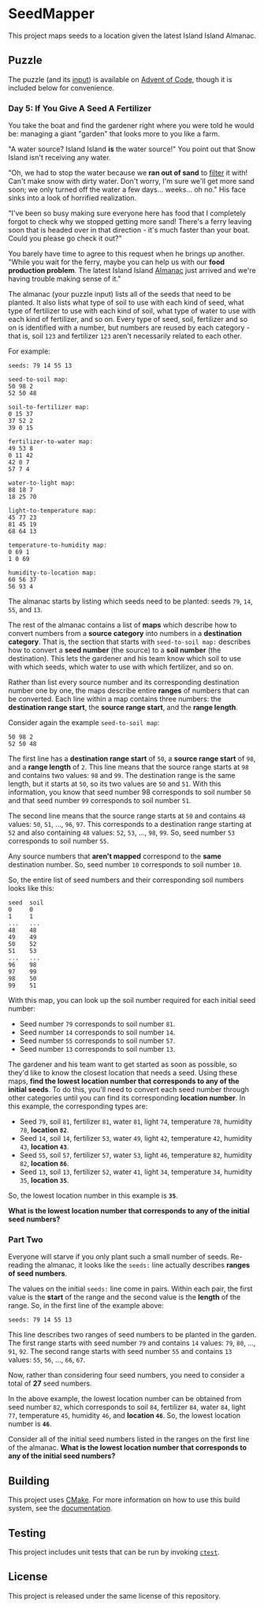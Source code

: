 # SeedMapper

This project maps seeds to a location given the latest Island Island Almanac.

## Puzzle

The puzzle (and its [input](https://adventofcode.com/2023/day/5/input)) is
available on [Advent of Code](https://adventofcode.com/2023/day/5), though it is
included below for convenience.

### Day 5: If You Give A Seed A Fertilizer

You take the boat and find the gardener right where you were told he would be:
managing a giant "garden" that looks more to you like a farm.

"A water source? Island Island **is** the water source!" You point out that Snow
Island isn't receiving any water.

"Oh, we had to stop the water because we **ran out of sand** to
[filter](https://en.wikipedia.org/wiki/Sand_filter) it with! Can't make snow
with dirty water. Don't worry, I'm sure we'll get more sand soon; we only turned
off the water a few days... weeks... oh no." His face sinks into a look of
horrified realization.

"I've been so busy making sure everyone here has food that I completely forgot
to check why we stopped getting more sand! There's a ferry leaving soon that is
headed over in that direction - it's much faster than your boat. Could you
please go check it out?"

You barely have time to agree to this request when he brings up another. "While
you wait for the ferry, maybe you can help us with our **food production
problem**. The latest Island Island
[Almanac](https://en.wikipedia.org/wiki/Almanac) just arrived and we're having
trouble making sense of it."

The almanac (your puzzle input) lists all of the seeds that need to be planted.
It also lists what type of soil to use with each kind of seed, what type of
fertilizer to use with each kind of soil, what type of water to use with each
kind of fertilizer, and so on. Every type of seed, soil, fertilizer and so on is
identified with a number, but numbers are reused by each category - that is,
soil `123` and fertilizer `123` aren't necessarily related to each other.

For example:

    seeds: 79 14 55 13

    seed-to-soil map:
    50 98 2
    52 50 48

    soil-to-fertilizer map:
    0 15 37
    37 52 2
    39 0 15

    fertilizer-to-water map:
    49 53 8
    0 11 42
    42 0 7
    57 7 4

    water-to-light map:
    88 18 7
    18 25 70

    light-to-temperature map:
    45 77 23
    81 45 19
    68 64 13

    temperature-to-humidity map:
    0 69 1
    1 0 69

    humidity-to-location map:
    60 56 37
    56 93 4

The almanac starts by listing which seeds need to be planted: seeds `79`, `14`,
`55`, and `13`.

The rest of the almanac contains a list of **maps** which describe how to
convert numbers from a **source category** into numbers in a **destination
category**. That is, the section that starts with `seed-to-soil map:` describes
how to convert a **seed number** (the source) to a **soil number** (the
destination). This lets the gardener and his team know which soil to use with
which seeds, which water to use with which fertilizer, and so on.

Rather than list every source number and its corresponding destination number
one by one, the maps describe entire **ranges** of numbers that can be
converted. Each line within a map contains three numbers: the **destination
range start**, the **source range start**, and the **range length**.

Consider again the example `seed-to-soil map`:

    50 98 2
    52 50 48

The first line has a **destination range start** of `50`, a **source range
start** of `98`, and a **range length** of `2`. This line means that the source
range starts at `98` and contains two values: `98` and `99`. The destination
range is the same length, but it starts at `50`, so its two values are `50` and
`51`. With this information, you know that seed number 98 corresponds to soil
number `50` and that seed number `99` corresponds to soil number `51`.

The second line means that the source range starts at `50` and contains `48`
values: `50`, `51`, ..., `96`, `97`. This corresponds to a destination range
starting at `52` and also containing `48` values: `52`, `53`, ..., `98`, `99`.
So, seed number `53` corresponds to soil number `55`.

Any source numbers that **aren't mapped** correspond to the **same** destination
number. So, seed number `10` corresponds to soil number `10`.

So, the entire list of seed numbers and their corresponding soil numbers looks
like this:

    seed  soil
    0     0
    1     1
    ...   ...
    48    48
    49    49
    50    52
    51    53
    ...   ...
    96    98
    97    99
    98    50
    99    51

With this map, you can look up the soil number required for each initial seed
number:

- Seed number `79` corresponds to soil number `81`.
- Seed number `14` corresponds to soil number `14`.
- Seed number `55` corresponds to soil number `57`.
- Seed number `13` corresponds to soil number `13`.

The gardener and his team want to get started as soon as possible, so they'd
like to know the closest location that needs a seed. Using these maps, **find
the lowest location number that corresponds to any of the initial seeds**. To do
this, you'll need to convert each seed number through other categories until you
can find its corresponding **location number**. In this example, the
corresponding types are:

- Seed `79`, soil `81`, fertilizer `81`, water `81`, light `74`, temperature
  `78`, humidity `78`, **location `82`**.
- Seed `14`, soil `14`, fertilizer `53`, water `49`, light `42`, temperature
  `42`, humidity `43`, **location `43`**.
- Seed `55`, soil `57`, fertilizer `57`, water `53`, light `46`, temperature
  `82`, humidity `82`, **location `86`**.
- Seed `13`, soil `13`, fertilizer `52`, water `41`, light `34`, temperature
  `34`, humidity `35`, **location `35`**.

So, the lowest location number in this example is **`35`**.

**What is the lowest location number that corresponds to any of the initial seed
numbers?**

### Part Two

Everyone will starve if you only plant such a small number of seeds. Re-reading
the almanac, it looks like the `seeds:` line actually describes **ranges of seed
numbers**.

The values on the initial `seeds:` line come in pairs. Within each pair, the
first value is the **start** of the range and the second value is the **length**
of the range. So, in the first line of the example above:

    seeds: 79 14 55 13

This line describes two ranges of seed numbers to be planted in the garden. The
first range starts with seed number `79` and contains `14` values: `79`, `80`,
..., `91`, `92`. The second range starts with seed number `55` and contains `13`
values: `55`, `56`, ..., `66`, `67`.

Now, rather than considering four seed numbers, you need to consider a total of
**27** seed numbers.

In the above example, the lowest location number can be obtained from seed
number `82`, which corresponds to soil `84`, fertilizer `84`, water `84`, light
`77`, temperature `45`, humidity `46`, and **location `46`**. So, the lowest
location number is **`46`**.

Consider all of the initial seed numbers listed in the ranges on the first line
of the almanac. **What is the lowest location number that corresponds to any of
the initial seed numbers?**

## Building

This project uses [CMake](https://cmake.org/). For more information on how to
use this build system, see the
[documentation](https://cmake.org/cmake/help/latest/manual/cmake.1.html).

## Testing

This project includes unit tests that can be run by invoking
[`ctest`](https://cmake.org/cmake/help/latest/manual/ctest.1.html).

## License

This project is released under the same license of this repository.
